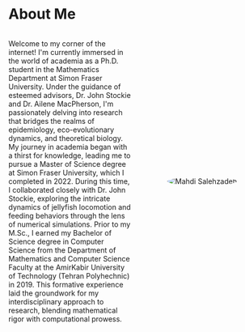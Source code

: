 # About Me

<div style="display: flex; align-items: center; justify-content: space-between;">

<div style="flex: 1; margin-right: 20px;">
  
Welcome to my corner of the internet! I'm currently immersed in the world of academia as a Ph.D. student in the Mathematics Department at Simon Fraser University. Under the guidance of esteemed advisors, Dr. John Stockie and Dr. Ailene MacPherson, I'm passionately delving into research that bridges the realms of epidemiology, eco-evolutionary dynamics, and theoretical biology. My journey in academia began with a thirst for knowledge, leading me to pursue a Master of Science degree at Simon Fraser University, which I completed in 2022. During this time, I collaborated closely with Dr. John Stockie, exploring the intricate dynamics of jellyfish locomotion and feeding behaviors through the lens of numerical simulations. Prior to my M.Sc., I earned my Bachelor of Science degree in Computer Science from the Department of Mathematics and Computer Science Faculty at the AmirKabir University of Technology (Tehran Polyhechnic) in 2019. This formative experience laid the groundwork for my interdisciplinary approach to research, blending mathematical rigor with computational prowess.

</div>

<div style="flex: 1; text-align: center;">
<img src="path-to-your-photo.jpg" alt="Mahdi Salehzadeh" style="max-width: 200px; border-radius: 50%;">
</div>

</div>
